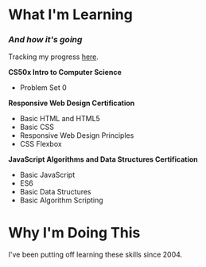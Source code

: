<!DOCTYPE html> 
 <!--
<p>Notes: 1) I learned everything covered in freecodecamp's basic HTML from having a Livejournal, which was like Facebook for people with attention spans and an even higher flair for drama. 2) I prefer using the h3 tag for my subtitles because the h2 default font/style is too overbearing for my tastes. 3) When I put the DOCTYPE tag at top, it doesn't show in github's preview viewer but does show up on the final published page.</p>
-->
  <head>
  </head>
  <body>
<h1>What I'm Learning</h1>
<h3><i>And how it's going</i></h3>

Tracking my progress <a href="https://github.com/QContinueUm/QContinueUm.github.io/projects/1">here</a>.
<p></p>
<b>CS50x Intro to Computer Science</b>
<ul>
  <li>Problem Set 0</li>
</ul>

<b>Responsive Web Design Certification</b>
<ul>
  <li>Basic HTML and HTML5</li> 
  <li>Basic CSS</li>
  <li>Responsive Web Design Principles</li>
  <li>CSS Flexbox</li>
</ul>

<b>JavaScript Algorithms and Data Structures Certification</b>
<ul>
  <li>Basic JavaScript</li>
  <li>ES6</li>
  <li>Basic Data Structures</li>
  <li>Basic Algorithm Scripting</li>
</ul>

<h1>Why I'm Doing This</h1>
I've been putting off learning these skills since 2004. 
</body>
</html>
